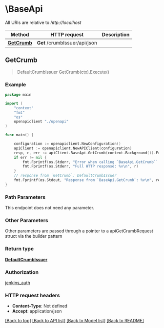 # \BaseApi

All URIs are relative to *http://localhost*

Method | HTTP request | Description
------------- | ------------- | -------------
[**GetCrumb**](BaseApi.md#GetCrumb) | **Get** /crumbIssuer/api/json | 



## GetCrumb

> DefaultCrumbIssuer GetCrumb(ctx).Execute()





### Example

```go
package main

import (
    "context"
    "fmt"
    "os"
    openapiclient "./openapi"
)

func main() {

    configuration := openapiclient.NewConfiguration()
    apiClient := openapiclient.NewAPIClient(configuration)
    resp, r, err := apiClient.BaseApi.GetCrumb(context.Background()).Execute()
    if err != nil {
        fmt.Fprintf(os.Stderr, "Error when calling `BaseApi.GetCrumb``: %v\n", err)
        fmt.Fprintf(os.Stderr, "Full HTTP response: %v\n", r)
    }
    // response from `GetCrumb`: DefaultCrumbIssuer
    fmt.Fprintf(os.Stdout, "Response from `BaseApi.GetCrumb`: %v\n", resp)
}
```

### Path Parameters

This endpoint does not need any parameter.

### Other Parameters

Other parameters are passed through a pointer to a apiGetCrumbRequest struct via the builder pattern


### Return type

[**DefaultCrumbIssuer**](DefaultCrumbIssuer.md)

### Authorization

[jenkins_auth](../README.md#jenkins_auth)

### HTTP request headers

- **Content-Type**: Not defined
- **Accept**: application/json

[[Back to top]](#) [[Back to API list]](../README.md#documentation-for-api-endpoints)
[[Back to Model list]](../README.md#documentation-for-models)
[[Back to README]](../README.md)

